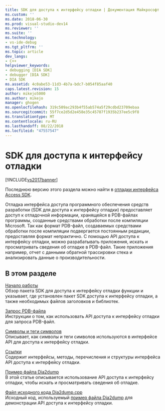 ```yaml
---
title: SDK для доступа к интерфейсу отладки | Документация Майкрософт
ms.custom: ''
ms.date: 2018-06-30
ms.prod: visual-studio-dev14
ms.reviewer: ''
ms.suite: ''
ms.technology:
- vs-ide-debug
ms.tgt_pltfrm: ''
ms.topic: article
dev_langs:
- C++
helpviewer_keywords:
- debugging [DIA SDK]
- debugger [DIA SDK]
- DIA SDK
ms.assetid: 4c0abe53-11d3-4b7a-bdc7-b054f85aaf40
caps.latest.revision: 15
author: mikejo5000
ms.author: mikejo
manager: ghogen
ms.openlocfilehash: 319c509ac293b4f55ab574a5f29cdbd23709ebaa
ms.sourcegitcommit: 55f7ce2d5d2e458e35c45787f1935b237ee5c9f8
ms.translationtype: MT
ms.contentlocale: ru-RU
ms.lasthandoff: 08/22/2018
ms.locfileid: "47557547"
---
```

# <a name="debug-interface-access-sdk"></a>SDK для доступа к интерфейсу отладки
[!INCLUDE[vs2017banner](../../includes/vs2017banner.md)]

Последнюю версию этого раздела можно найти в [отладки интерфейса Access SDK](https://docs.microsoft.com/visualstudio/debugger/debug-interface-access/debug-interface-access-sdk).  
  
Отладка интерфейса доступа программного обеспечения средств разработки (SDK для доступа к интерфейсу отладки) предоставляет доступ к отладочной информации, хранящейся в PDB-файлах программы, созданные средствами обработки после компиляции Microsoft. Так как формат PDB-файл, создаваемых средствами обработки после компиляции подвергается постоянным редакции, предоставляя формат непрактично. С помощью API доступа к интерфейсу отладки, можно разрабатывать приложения, искать и просматривать сведения об отладке в PDB-файл. Такие приложения например, отчет с данными обратной трассировки стека и анализировать данные о производительности.  
  
## <a name="in-this-section"></a>В этом разделе  
 [Начало работы](../../debugger/debug-interface-access/getting-started-debug-interface-access-sdk.md)  
 Обзор пакета SDK для доступа к интерфейсу отладки функции и указывает, где установлен пакет SDK доступа к интерфейсу отладки, а также необходимых файлов заголовков и библиотек.  
  
 [Запрос PDB-файла](../../debugger/debug-interface-access/querying-the-dot-pdb-file.md)  
 Инструкции о том, как использовать API доступа к интерфейсу отладки для запроса PDB-файл.  
  
 [Символы и теги символов](../../debugger/debug-interface-access/symbols-and-symbol-tags.md)  
 Описывает, как символы и теги символов используются в интерфейсе API для доступа к интерфейсу отладки.  
  
 [Ссылки](../../debugger/debug-interface-access/debug-interface-access-sdk-reference.md)  
 Содержит интерфейсы, методы, перечисления и структуры интерфейса API доступа к интерфейсу отладки.  
  
 [Пример файла Dia2dump](../../debugger/debug-interface-access/dia2dump-sample.md)  
 В этой статье описывается использование API доступа к интерфейсу отладки, чтобы искать и просматривать сведения об отладке.  
  
 [Файл исходного кода Dia2dump.cpp](../../debugger/debug-interface-access/dia2dump-cpp-source-file.md)  
 Исходный код, используемый [пример файла Dia2dump](../../debugger/debug-interface-access/dia2dump-sample.md) для демонстрации API доступа к интерфейсу отладки.



